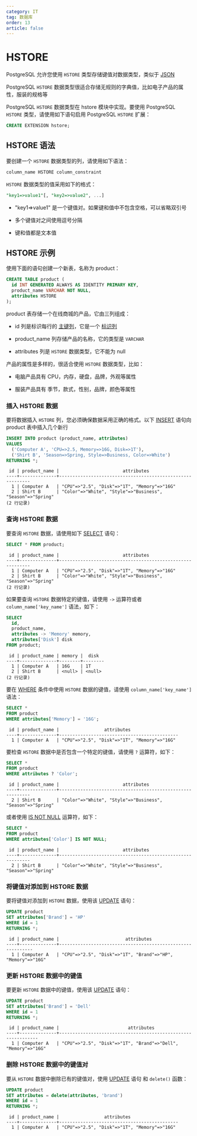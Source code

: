 ```yaml
---
category: IT
tag: 数据库
order: 13
article: false
---
```


# HSTORE

PostgreSQL 允许您使用 `HSTORE` 类型存储键值对数据类型，类似于 [JSON](./json.md)

PostgreSQL `HSTORE` 数据类型很适合存储无规则的字典值，比如电子产品的属性，服装的规格等

PostgreSQL `HSTORE` 数据类型在 hstore 模块中实现。要使用 PostgreSQL `HSTORE` 类型，请使用如下语句启用 PostgreSQL `HSTORE` 扩展：

```sql
CREATE EXTENSION hstore;
```

## HSTORE 语法

要创建一个 `HSTORE` 数据类型的列，请使用如下语法：

```sql
column_name HSTORE column_constraint
```

`HSTORE` 数据类型的值采用如下的格式：

```sql
"key1=>value1"[, "key2=>value2", ...]
```

- "key1=>value1" 是一个键值对。如果键和值中不包含空格，可以省略双引号

- 多个键值对之间使用逗号分隔

- 键和值都是文本值

## HSTORE 示例

使用下面的语句创建一个新表，名称为 product：

```sql
CREATE TABLE product (
  id INT GENERATED ALWAYS AS IDENTITY PRIMARY KEY,
  product_name VARCHAR NOT NULL,
  attributes HSTORE
);
```

product 表存储一个在线商城的产品，它由三列组成：

- id 列是标识每行的 [主键列](../database-and-table/primary-key.md)，它是一个 [标识列](../database-and-table/identity.md)

- product_name 列存储产品的名称，它的类型是 `VARCHAR`

- attributes 列是 `HSTORE` 数据类型，它不能为 null

产品的属性是多样的，很适合使用 `HSTORE` 数据类型，比如：

- 电脑产品具有 CPU，内存，硬盘，品牌，外观等属性

- 服装产品具有 季节，款式，性别，品牌，颜色等属性

### 插入 HSTORE 数据

要将数据插入 `HSTORE` 列，您必须确保数据采用正确的格式。以下 [INSERT](../basic/insert.md) 语句向 product 表中插入几个新行

```sql
INSERT INTO product (product_name, attributes)
VALUES
  ('Computer A', 'CPU=>2.5, Memory=>16G, Disk=>1T'),
  ('Shirt B', 'Season=>Spring, Style=>Business, Color=>White')
RETURNING *;
```

```text
 id | product_name |                        attributes
----+--------------+-----------------------------------------------------------
  1 | Computer A   | "CPU"=>"2.5", "Disk"=>"1T", "Memory"=>"16G"
  2 | Shirt B      | "Color"=>"White", "Style"=>"Business", "Season"=>"Spring"
(2 行记录)
```

### 查询 HSTORE 数据

要查询 `HSTORE` 数据，请使用如下 [SELECT](../basic/select.md) 语句：

```sql
SELECT * FROM product;
```

```text
 id | product_name |                        attributes
----+--------------+-----------------------------------------------------------
  1 | Computer A   | "CPU"=>"2.5", "Disk"=>"1T", "Memory"=>"16G"
  2 | Shirt B      | "Color"=>"White", "Style"=>"Business", "Season"=>"Spring"
(2 行记录)
```

如果要查询 `HSTORE` 数据特定的键值，请使用 `->` 运算符或者 `column_name['key_name']` 语法，如下：

```sql
SELECT
  id,
  product_name,
  attributes -> 'Memory' memory,
  attributes['Disk'] disk
FROM product;
```

```text
 id | product_name | memory |  disk
----+--------------+--------+--------
  1 | Computer A   | 16G    | 1T
  2 | Shirt B      | <null> | <null>
(2 行记录)
```

要在 [WHERE](../basic/where.md) 条件中使用 `HSTORE` 数据的键值，请使用 `column_name['key_name']` 语法：

```sql
SELECT *
FROM product
WHERE attributes['Memory'] = '16G';
```

```text
 id | product_name |                 attributes
----+--------------+---------------------------------------------
  1 | Computer A   | "CPU"=>"2.5", "Disk"=>"1T", "Memory"=>"16G"
```

要检查 `HSTORE` 数据中是否包含一个特定的键值，请使用 `?` 运算符，如下：

```sql
SELECT *
FROM product
WHERE attributes ? 'Color';
```

```text
 id | product_name |                        attributes
----+--------------+-----------------------------------------------------------
  2 | Shirt B      | "Color"=>"White", "Style"=>"Business", "Season"=>"Spring"
```

或者使用 [IS NOT NULL](../basic/isnull.md) 运算符，如下：

```sql
SELECT *
FROM product
WHERE attributes['Color'] IS NOT NULL;
```

```text
 id | product_name |                        attributes
----+--------------+-----------------------------------------------------------
  2 | Shirt B      | "Color"=>"White", "Style"=>"Business", "Season"=>"Spring"
```

### 将键值对添加到 HSTORE 数据

要将键值对添加到 `HSTORE` 数据，使用该 [UPDATE](../basic/update.md) 语句：

```sql
UPDATE product
SET attributes['Brand'] = 'HP'
WHERE id = 1
RETURNING *;
```

```text
 id | product_name |                         attributes
----+--------------+------------------------------------------------------------
  1 | Computer A   | "CPU"=>"2.5", "Disk"=>"1T", "Brand"=>"HP", "Memory"=>"16G"
```

### 更新 HSTORE 数据中的键值

要更新 `HSTORE` 数据中的键值，使用该 [UPDATE](../basic/update.md) 语句：

```sql
UPDATE product
SET attributes['Brand'] = 'Dell'
WHERE id = 1
RETURNING *;
```

```text
 id | product_name |                          attributes
----+--------------+--------------------------------------------------------------
  1 | Computer A   | "CPU"=>"2.5", "Disk"=>"1T", "Brand"=>"Dell", "Memory"=>"16G"
```

### 删除 HSTORE 数据中的键值对

要从 `HSTORE` 数据中删除已有的键值对，使用 [UPDATE](../basic/update.md) 语句 和 `delete()` 函数：

```sql
UPDATE product
SET attributes = delete(attributes, 'brand')
WHERE id = 1
RETURNING *;
```

```text
 id | product_name |                 attributes
----+--------------+---------------------------------------------
  1 | Computer A   | "CPU"=>"2.5", "Disk"=>"1T", "Memory"=>"16G"
```